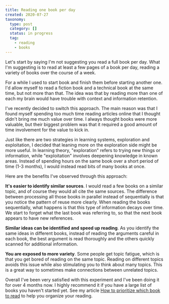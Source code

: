```yaml
---
title: Reading one book per day
created: 2020-07-27
taxonomy:
  type: post
  category: []
  status: in progress
  tag:
    - reading
    - books
---
```


Let's start by saying I'm not suggesting you read a full book per day. What I'm suggesting is to read at least a few pages of a book per day, reading a variety of books over the course of a week.

For a while I used to start book and finish them before starting another one. I'd allow myself to read a fiction book and a technical book at the same time, but not more than that. The idea was that by reading more than one of each my brain would have trouble with context and information retention.

I've recently decided to switch this approach. The main reason was that I found myself spending too much time reading articles online that I thought didn't bring me much value over time. I always thought books were more valuable, but their biggest problem was that it required a good amount of time involvement for the value to kick in.

Just like there are two strategies in learning systems, exploration and exploitation, I decided that leaning more on the exploration side might be more useful. In learning theory, "exploration" refers to trying new things or information, while "exploitation" involves deepening knowledge in known areas. Instead of spending hours on the same book over a short period of time (1-3 months), I would instead read bits of many books at once.

Here are the benefits I've observed through this approach:

**It's easier to identify similar sources**. I would read a few books on a similar topic, and of course they would all cite the same sources. The difference between processing all those books in parallel instead of sequentially is that you notice the pattern of reuse more clearly. When reading the books sequentially, what happens is that this type of information decays over time. We start to forget what the last book was referring to, so that the next book appears to have new references.

**Similar ideas can be identified and speed up reading**. As you identify the same ideas in different books, instead of reading the arguments careful in each book, the best argument is read thoroughly and the others quickly scanned for additional information.

**You are exposed to more variety**. Some people get topic fatigue, which is that you get bored of reading on the same topic. Reading on different topics avoids this issue while also stimulating you to think about many topics. This is a great way to sometimes make connections between unrelated topics.

Overall I've been very satisfied with this experiment and I've been doing it for over 4 months now. I highly recommend it if you have a large list of books you haven't started yet. See my article [How to prioritize which book to read](../questions/2020/01/06/article.md) to help you organize your reading.
